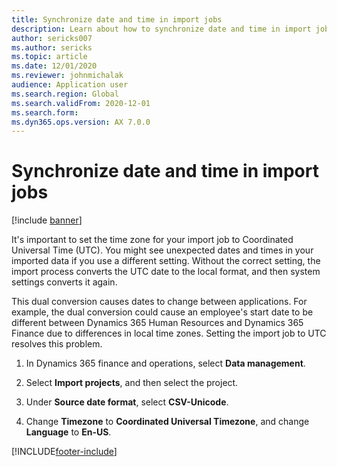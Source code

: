 ```yaml
---
title: Synchronize date and time in import jobs
description: Learn about how to synchronize date and time in import jobs to Coordinated Universal Time (UTC), including a step-by-step process.
author: sericks007
ms.author: sericks
ms.topic: article
ms.date: 12/01/2020
ms.reviewer: johnmichalak
audience: Application user
ms.search.region: Global
ms.search.validFrom: 2020-12-01
ms.search.form: 
ms.dyn365.ops.version: AX 7.0.0
---
```


# Synchronize date and time in import jobs

[!include [banner](../../../finance/includes/banner.md)]

It's important to set the time zone for your import job to Coordinated Universal Time (UTC). You might see unexpected dates and times in your imported data if you use a different setting. Without the correct setting, the import process converts the UTC date to the local format, and then system settings converts it again.

This dual conversion causes dates to change between applications. For example, the dual conversion could cause an employee's start date to be different between Dynamics 365 Human Resources and Dynamics 365 Finance due to differences in local time zones. Setting the import job to UTC resolves this problem.

1. In Dynamics 365 finance and operations, select **Data management**.

2. Select **Import projects**, and then select the project.

3. Under **Source date format**, select **CSV-Unicode**.

   <!-- [![Change source date format to UTC.](../../dev-itpro/data-entities/media/data-source-date-format.png)](/media/data-source-date-format.png) -->

4. Change **Timezone** to **Coordinated Universal Timezone**, and change **Language** to **En-US**.




[!INCLUDE[footer-include](../../../includes/footer-banner.md)]

